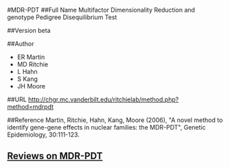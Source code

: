 #MDR-PDT
##Full Name
Multifactor Dimensionality Reduction and genotype Pedigree Disequilibrium Test

##Version
beta

##Author
* ER Martin
* MD Ritchie
* L Hahn
* S Kang
* JH Moore

##URL
http://chgr.mc.vanderbilt.edu/ritchielab/method.php?method=mdrpdt

##Reference
Martin, Ritchie, Hahn, Kang, Moore (2006), "A novel method to identify gene-gene effects in nuclear families: the MDR-PDT", Genetic Epidemiology, 30:111-123.


## [Reviews on MDR-PDT](https://github.com/gaow/genetic-analysis-software/issues/323)